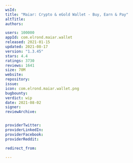 ```yaml
---
wsId: 
title: "Maiar: Crypto & eGold Wallet - Buy, Earn & Pay"
altTitle: 
authors:

users: 100000
appId: com.elrond.maiar.wallet
released: 2021-01-15
updated: 2021-08-17
version: "1.3.45"
stars: 4.4
ratings: 3730
reviews: 1641
size: 70M
website: 
repository: 
issue: 
icon: com.elrond.maiar.wallet.png
bugbounty: 
verdict: wip
date: 2021-08-02
signer: 
reviewArchive:


providerTwitter: 
providerLinkedIn: 
providerFacebook: 
providerReddit: 

redirect_from:

---
```



